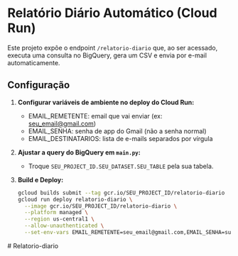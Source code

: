 # Relatório Diário Automático (Cloud Run)

Este projeto expõe o endpoint `/relatorio-diario` que, ao ser acessado, executa uma consulta no BigQuery, gera um CSV e envia por e-mail automaticamente.

## Configuração

1. **Configurar variáveis de ambiente no deploy do Cloud Run:**
   - EMAIL_REMETENTE: email que vai enviar (ex: seu_email@gmail.com)
   - EMAIL_SENHA: senha de app do Gmail (não a senha normal)
   - EMAIL_DESTINATARIOS: lista de e-mails separados por vírgula

2. **Ajustar a query do BigQuery em `main.py`:**
   - Troque `SEU_PROJECT_ID.SEU_DATASET.SEU_TABLE` pela sua tabela.

3. **Build e Deploy:**

   ```bash
   gcloud builds submit --tag gcr.io/SEU_PROJECT_ID/relatorio-diario
   gcloud run deploy relatorio-diario \
     --image gcr.io/SEU_PROJECT_ID/relatorio-diario \
     --platform managed \
     --region us-central1 \
     --allow-unauthenticated \
     --set-env-vars EMAIL_REMETENTE=seu_email@gmail.com,EMAIL_SENHA=sua_senha_app,EMAIL_DESTINATARIOS=email1@dominio.com,email2@dominio.com
#   R e l a t o r i o - d i a r i o  
 
